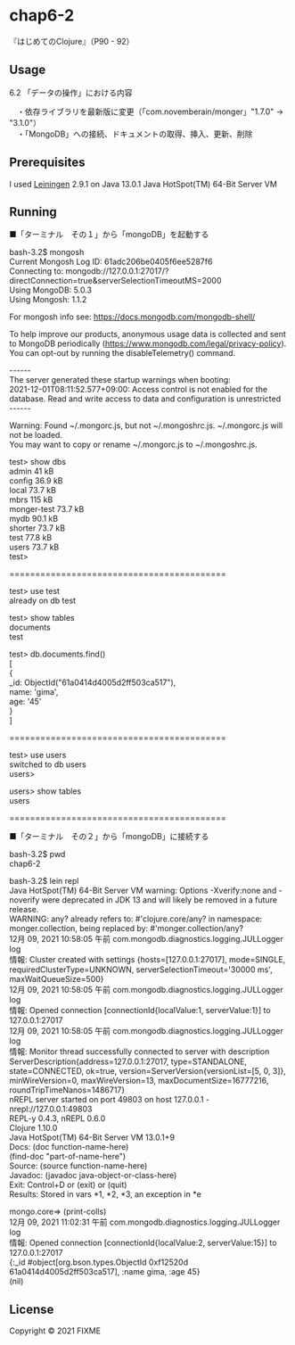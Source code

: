# chap6-2

『はじめてのClojure』（P90 - 92）

## Usage

6.2 「データの操作」における内容<br>

　・依存ライブラリを最新版に変更（「com.novemberain/monger」"1.7.0" -> "3.1.0"）<br>
　・「MongoDB」への接続、ドキュメントの取得、挿入、更新、削除<br>


## Prerequisites

I used [Leiningen][1] 2.9.1 on Java 13.0.1 Java HotSpot(TM) 64-Bit Server VM<br>

[1]: https://github.com/technomancy/leiningen<br>


## Running

■「ターミナル　その１」から「mongoDB」を起動する

bash-3.2$ mongosh<br>
Current Mongosh Log ID:	61adc206be0405f6ee5287f6<br>
Connecting to:		mongodb://127.0.0.1:27017/?directConnection=true&serverSelectionTimeoutMS=2000<br>
Using MongoDB:		5.0.3<br>
Using Mongosh:		1.1.2<br>

For mongosh info see: https://docs.mongodb.com/mongodb-shell/<br>


To help improve our products, anonymous usage data is collected and sent to MongoDB periodically (https://www.mongodb.com/legal/privacy-policy).<br>
You can opt-out by running the disableTelemetry() command.<br>

------<br>
   The server generated these startup warnings when booting:<br>
   2021-12-01T08:11:52.577+09:00: Access control is not enabled for the database. Read and write access to data and configuration is unrestricted<br>
------<br>

Warning: Found ~/.mongorc.js, but not ~/.mongoshrc.js. ~/.mongorc.js will not be loaded.<br>
  You may want to copy or rename ~/.mongorc.js to ~/.mongoshrc.js.<br>


test> show dbs<br>
admin          41 kB<br>
config       36.9 kB<br>
local        73.7 kB<br>
mbrs          115 kB<br>
monger-test  73.7 kB<br>
mydb         90.1 kB<br>
shorter      73.7 kB<br>
test         77.8 kB<br>
users        73.7 kB<br>
test><br>

==========================================<br>

test> use test<br>
already on db test<br>

test> show tables<br>
documents<br>
test<br>

test> db.documents.find()<br>
[<br>
  {<br>
    _id: ObjectId("61a0414d4005d2ff503ca517"),<br>
    name: 'gima',<br>
    age: '45'<br>
  }<br>
]<br>

==========================================<br>

test> use users<br>
switched to db users<br>
users><br>

users> show tables<br>
users<br>

==========================================<br>


■「ターミナル　その２」から「mongoDB」に接続する<br>

bash-3.2$ pwd<br>
chap6-2<br>

bash-3.2$ lein repl<br>
Java HotSpot(TM) 64-Bit Server VM warning: Options -Xverify:none and -noverify were deprecated in JDK 13 and will likely be removed in a future release.<br>
WARNING: any? already refers to: #'clojure.core/any? in namespace: monger.collection, being replaced by: #'monger.collection/any?<br>
12月 09, 2021 10:58:05 午前 com.mongodb.diagnostics.logging.JULLogger log<br>
情報: Cluster created with settings {hosts=[127.0.0.1:27017], mode=SINGLE, requiredClusterType=UNKNOWN, serverSelectionTimeout='30000 ms', maxWaitQueueSize=500}<br>
12月 09, 2021 10:58:05 午前 com.mongodb.diagnostics.logging.JULLogger log<br>
情報: Opened connection [connectionId{localValue:1, serverValue:1}] to 127.0.0.1:27017<br>
12月 09, 2021 10:58:05 午前 com.mongodb.diagnostics.logging.JULLogger log<br>
情報: Monitor thread successfully connected to server with description ServerDescription{address=127.0.0.1:27017, type=STANDALONE, state=CONNECTED, ok=true, version=ServerVersion{versionList=[5, 0, 3]}, minWireVersion=0, maxWireVersion=13, maxDocumentSize=16777216, roundTripTimeNanos=1486717}<br>
nREPL server started on port 49803 on host 127.0.0.1 - nrepl://127.0.0.1:49803<br>
REPL-y 0.4.3, nREPL 0.6.0<br>
Clojure 1.10.0<br>
Java HotSpot(TM) 64-Bit Server VM 13.0.1+9<br>
    Docs: (doc function-name-here)<br>
          (find-doc "part-of-name-here")<br>
  Source: (source function-name-here)<br>
 Javadoc: (javadoc java-object-or-class-here)<br>
    Exit: Control+D or (exit) or (quit)<br>
 Results: Stored in vars *1, *2, *3, an exception in *e<br>

mongo.core=> (print-colls)<br>
12月 09, 2021 11:02:31 午前 com.mongodb.diagnostics.logging.JULLogger log<br>
情報: Opened connection [connectionId{localValue:2, serverValue:15}] to 127.0.0.1:27017<br>
{:_id #object[org.bson.types.ObjectId 0xf12520d 61a0414d4005d2ff503ca517], :name gima, :age 45}<br>
(nil)<br>


## License

Copyright © 2021 FIXME

